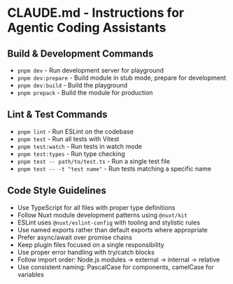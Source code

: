 # CLAUDE.md - Instructions for Agentic Coding Assistants

## Build & Development Commands
- `pnpm dev` - Run development server for playground
- `pnpm dev:prepare` - Build module in stub mode, prepare for development
- `pnpm dev:build` - Build the playground
- `pnpm prepack` - Build the module for production

## Lint & Test Commands
- `pnpm lint` - Run ESLint on the codebase
- `pnpm test` - Run all tests with Vitest
- `pnpm test:watch` - Run tests in watch mode 
- `pnpm test:types` - Run type checking
- `pnpm test -- path/to/test.ts` - Run a single test file
- `pnpm test -- -t "test name"` - Run tests matching a specific name

## Code Style Guidelines
- Use TypeScript for all files with proper type definitions
- Follow Nuxt module development patterns using `@nuxt/kit`
- ESLint uses `@nuxt/eslint-config` with tooling and stylistic rules
- Use named exports rather than default exports where appropriate
- Prefer async/await over promise chains
- Keep plugin files focused on a single responsibility
- Use proper error handling with try/catch blocks
- Follow import order: Node.js modules → external → internal → relative
- Use consistent naming: PascalCase for components, camelCase for variables